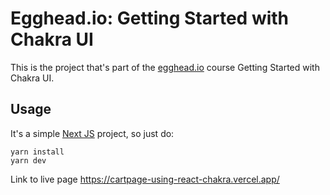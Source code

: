 # Egghead.io: Getting Started with Chakra UI

This is the project that's part of the [egghead.io](https://egghead.io) course Getting Started with Chakra UI.

## Usage

It's a simple [Next JS](https://nextjs.org/) project, so just do:
```shell
yarn install
yarn dev
```

Link to live page
https://cartpage-using-react-chakra.vercel.app/
